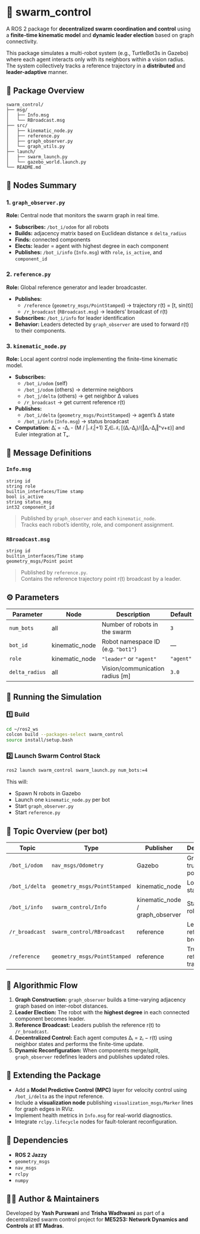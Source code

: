 # 🐝 swarm_control

A ROS 2 package for **decentralized swarm coordination and control** using a **finite-time kinematic model** and **dynamic leader election** based on graph connectivity.

This package simulates a multi-robot system (e.g., TurtleBot3s in Gazebo) where each agent interacts only with its neighbors within a vision radius.  
The system collectively tracks a reference trajectory in a **distributed** and **leader-adaptive** manner.



## 📁 Package Overview

```
swarm_control/
├── msg/
│   ├── Info.msg
│   └── RBroadcast.msg
├── src/
│   ├── kinematic_node.py
│   ├── reference.py
│   ├── graph_observer.py
│   └── graph_utils.py
├── launch/
│   ├── swarm_launch.py
│   └── gazebo_world.launch.py
└── README.md
```



## 🧩 Nodes Summary

### 1. `graph_observer.py`
**Role:** Central node that monitors the swarm graph in real time.

- **Subscribes:** `/bot_i/odom` for all robots  
- **Builds:** adjacency matrix based on Euclidean distance ≤ `delta_radius`  
- **Finds:** connected components  
- **Elects:** leader = agent with highest degree in each component  
- **Publishes:** `/bot_i/info` (`Info.msg`) with `role`, `is_active`, and `component_id`



### 2. `reference.py`
**Role:** Global reference generator and leader broadcaster.

- **Publishes:**  
  - `/reference` (`geometry_msgs/PointStamped`) → trajectory r(t) = [t, sin(t)]  
  - `/r_broadcast` (`RBroadcast.msg`) → leaders’ broadcast of r(t)
- **Subscribes:** `/bot_i/info` for leader identification  
- **Behavior:** Leaders detected by `graph_observer` are used to forward r(t) to their components.



### 3. `kinematic_node.py`
**Role:** Local agent control node implementing the finite-time kinematic model.

- **Subscribes:**
  - `/bot_i/odom` (self)
  - `/bot_j/odom` (others) → determine neighbors  
  - `/bot_j/delta` (others) → get neighbor Δ values  
  - `/r_broadcast` → get current reference r(t)
- **Publishes:**
  - `/bot_i/delta` (`geometry_msgs/PointStamped`) → agent’s Δ state  
  - `/bot_i/info` (`Info.msg`) → status broadcast
- **Computation:**
  Δ̇ᵢ = -Δᵢ - (M / |𝒩ᵢ|+1) Σⱼ∈𝒩ᵢ [(Δᵢ-Δⱼ)/(‖Δᵢ-Δⱼ‖^ν+ε)]
  and Euler integration at Tₛ.



## 🧾 Message Definitions

### **`Info.msg`**
```msg
string id
string role
builtin_interfaces/Time stamp
bool is_active
string status_msg
int32 component_id
```
> Published by `graph_observer` and each `kinematic_node`.  
> Tracks each robot’s identity, role, and component assignment.



### **`RBroadcast.msg`**
```msg
string id
builtin_interfaces/Time stamp
geometry_msgs/Point point
```
> Published by `reference.py`.  
> Contains the reference trajectory point r(t) broadcast by a leader.



## ⚙️ Parameters

| Parameter | Node | Description | Default |
|------------|------|--------------|----------|
| `num_bots` | all | Number of robots in the swarm | `3` |
| `bot_id` | kinematic_node | Robot namespace ID (e.g. `"bot1"`) | — |
| `role` | kinematic_node | `"leader"` or `"agent"` | `"agent"` |
| `delta_radius` | all | Vision/communication radius [m] | `3.0` |



## 🚀 Running the Simulation

### 1️⃣ Build
```bash
cd ~/ros2_ws
colcon build --packages-select swarm_control
source install/setup.bash
```

### 2️⃣ Launch Swarm Control Stack
```bash
ros2 launch swarm_control swarm_launch.py num_bots:=4
```

This will:
- Spawn N robots in Gazebo  
- Launch one `kinematic_node.py` per bot  
- Start `graph_observer.py`  
- Start `reference.py`



## 📡 Topic Overview (per bot)

| Topic | Type | Publisher | Description |
|--------|------|------------|--------------|
| `/bot_i/odom` | `nav_msgs/Odometry` | Gazebo | Ground-truth position |
| `/bot_i/delta` | `geometry_msgs/PointStamped` | kinematic_node | Local Δ(t) state |
| `/bot_i/info` | `swarm_control/Info` | kinematic_node / graph_observer | Status + role |
| `/r_broadcast` | `swarm_control/RBroadcast` | reference | Leader’s reference broadcast |
| `/reference` | `geometry_msgs/PointStamped` | reference | True reference trajectory |



## 🧠 Algorithmic Flow

1. **Graph Construction:** `graph_observer` builds a time-varying adjacency graph based on inter-robot distances.  
2. **Leader Election:** The robot with the **highest degree** in each connected component becomes leader.  
3. **Reference Broadcast:** Leaders publish the reference r(t) to `/r_broadcast`.  
4. **Decentralized Control:** Each agent computes Δᵢ = zᵢ − r(t) using neighbor states and performs the finite-time update.  
5. **Dynamic Reconfiguration:** When components merge/split, `graph_observer` redefines leaders and publishes updated roles.



## 🧩 Extending the Package

- Add a **Model Predictive Control (MPC)** layer for velocity control using `/bot_i/delta` as the input reference.  
- Include a **visualization node** publishing `visualization_msgs/Marker` lines for graph edges in RViz.  
- Implement health metrics in `Info.msg` for real-world diagnostics.  
- Integrate `rclpy.lifecycle` nodes for fault-tolerant reconfiguration.



## 📖 Dependencies

- **ROS 2 Jazzy**
- `geometry_msgs`
- `nav_msgs`
- `rclpy`
- `numpy`



## 🧑‍💻 Author & Maintainers

Developed by **Yash Purswani** and **Trisha Wadhwani**
as part of a decentralized swarm control project for **ME5253: Network Dynamics and Controls** at **IIT Madras**.